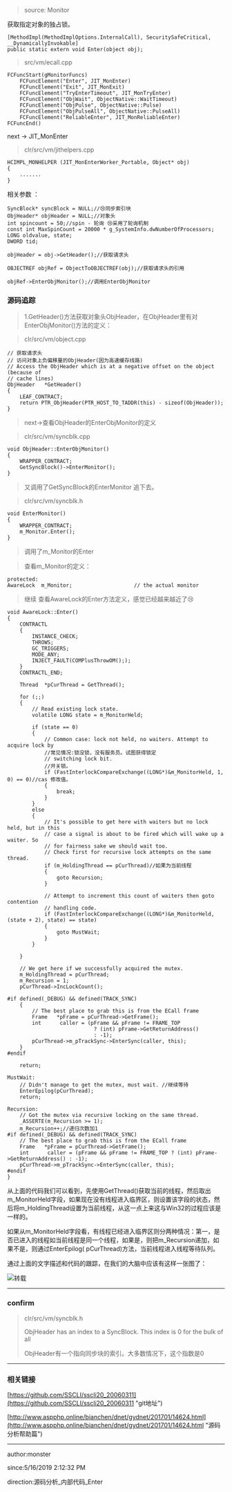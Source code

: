 > source: Monitor

		
获取指定对象的独占锁。

	[MethodImpl(MethodImplOptions.InternalCall), SecuritySafeCritical, __DynamicallyInvokable]
	public static extern void Enter(object obj);

> src/vm/ecall.cpp

	FCFuncStart(gMonitorFuncs)
	    FCFuncElement("Enter", JIT_MonEnter)
	    FCFuncElement("Exit", JIT_MonExit)
	    FCFuncElement("TryEnterTimeout", JIT_MonTryEnter)
	    FCFuncElement("ObjWait", ObjectNative::WaitTimeout)
	    FCFuncElement("ObjPulse", ObjectNative::Pulse)
	    FCFuncElement("ObjPulseAll", ObjectNative::PulseAll)
	    FCFuncElement("ReliableEnter", JIT_MonReliableEnter)
	FCFuncEnd()

next -> JIT_MonEnter

> clr/src/vm/jithelpers.cpp

	HCIMPL_MONHELPER (JIT_MonEnterWorker_Portable, Object* obj)
	{
		.......
	}

相关参数 ：

	SyncBlock* syncBlock = NULL;//😢同步索引块
    ObjHeader* objHeader = NULL;//对象头
    int spincount = 50;//spin - 轮询 😢采用了轮询机制
    const int MaxSpinCount = 20000 * g_SystemInfo.dwNumberOfProcessors;
    LONG oldvalue, state;
    DWORD tid;

	objHeader = obj->GetHeader();//获取请求头

	OBJECTREF objRef = ObjectToOBJECTREF(obj);//获取请求头的引用
	
	objRef->EnterObjMonitor();//调用EnterObjMonitor
	

### 源码追踪 ###


> 1.GetHeader()方法获取对象头ObjHeader，在ObjHeader里有对EnterObjMonitor()方法的定义：

> clr/src/vm/object.cpp

	// 获取请求头
	// 访问对象上负偏移量的ObjHeader(因为高速缓存线路)
	// Access the ObjHeader which is at a negative offset on the object (because of
    // cache lines)
    ObjHeader   *GetHeader()
    {
        LEAF_CONTRACT;
        return PTR_ObjHeader(PTR_HOST_TO_TADDR(this) - sizeof(ObjHeader));
    }

> next->查看ObjHeader的EnterObjMonitor的定义

> clr/src/vm/syncblk.cpp

	void ObjHeader::EnterObjMonitor()
	{
	    WRAPPER_CONTRACT;
	    GetSyncBlock()->EnterMonitor();
	}
 
> 又调用了GetSyncBlock的EnterMonitor 追下去。

> clr/src/vm/syncblk.h

	void EnterMonitor()
    {
        WRAPPER_CONTRACT;
        m_Monitor.Enter();
    }

> 调用了m_Monitor的Enter 

> 查看m_Monitor的定义：

	protected:
    AwareLock  m_Monitor;                    // the actual monitor

> 继续 查看AwareLock的Enter方法定义，感觉已经越来越近了😢

	void AwareLock::Enter()
	{
	    CONTRACTL
	    {
	        INSTANCE_CHECK;
	        THROWS;
	        GC_TRIGGERS;
	        MODE_ANY;
	        INJECT_FAULT(COMPlusThrowOM(););
	    }
	    CONTRACTL_END;
	
	    Thread  *pCurThread = GetThread();
	
	    for (;;) 
	    {
	        // Read existing lock state.
	        volatile LONG state = m_MonitorHeld;
	
	        if (state == 0) 
	        {
	            // Common case: lock not held, no waiters. Attempt to acquire lock by
				//常见情况:锁没锁，没有服务员。试图获得锁定
	            // switching lock bit.
				//开关锁。
	            if (FastInterlockCompareExchange((LONG*)&m_MonitorHeld, 1, 0) == 0)//cas 修改值。
	            {
	                break;
	            }
	        } 
	        else 
	        {
	            // It's possible to get here with waiters but no lock held, but in this
	            // case a signal is about to be fired which will wake up a waiter. So
	            // for fairness sake we should wait too.
	            // Check first for recursive lock attempts on the same thread.
	            if (m_HoldingThread == pCurThread)//如果为当前线程
	            {    
	                goto Recursion;
	            }
	
	            // Attempt to increment this count of waiters then goto contention
	            // handling code.
	            if (FastInterlockCompareExchange((LONG*)&m_MonitorHeld, (state + 2), state) == state)
	            {
	                goto MustWait;
	            }
	        }
	
	    }
	
	    // We get here if we successfully acquired the mutex.
	    m_HoldingThread = pCurThread;
	    m_Recursion = 1;
	    pCurThread->IncLockCount();
	
	#if defined(_DEBUG) && defined(TRACK_SYNC)
	    {
	        // The best place to grab this is from the ECall frame
	        Frame   *pFrame = pCurThread->GetFrame();
	        int      caller = (pFrame && pFrame != FRAME_TOP
	                            ? (int) pFrame->GetReturnAddress()
	                            : -1);
	        pCurThread->m_pTrackSync->EnterSync(caller, this);
	    }
	#endif
	
	    return;
	
	MustWait:
	    // Didn't manage to get the mutex, must wait. //继续等待
	    EnterEpilog(pCurThread);
	    return;
	
	Recursion:
	    // Got the mutex via recursive locking on the same thread.
	    _ASSERTE(m_Recursion >= 1);
	    m_Recursion++;//递归次数加1
	#if defined(_DEBUG) && defined(TRACK_SYNC)
	    // The best place to grab this is from the ECall frame
	    Frame   *pFrame = pCurThread->GetFrame();
	    int      caller = (pFrame && pFrame != FRAME_TOP ? (int) pFrame->GetReturnAddress() : -1);
	    pCurThread->m_pTrackSync->EnterSync(caller, this);
	#endif
	}
	
从上面的代码我们可以看到，先使用GetThread()获取当前的线程，然后取出m_MonitorHeld字段，如果现在没有线程进入临界区，则设置该字段的状态，然后将m_HoldingThread设置为当前线程，从这一点上来这与Win32的过程应该是一样的。

如果从m_MonitorHeld字段看，有线程已经进入临界区则分两种情况：第一，是否已进入的线程如当前线程是同一个线程，如果是，则把m_Recursion递加，如果不是，则通过EnterEpilog( pCurThread)方法，当前线程进入线程等待队列。

通过上面的文字描述和代码的跟踪，在我们的大脑中应该有这样一张图了：

![转载](http://www.aspphp.online/bianchen/UploadFiles_4619/201701/2017010417463872.gif)

----------
### confirm ###


> clr/src/vm/syncblk.h
> 
> ObjHeader has an index to a SyncBlock.  This index is 0 for the bulk of all
> 
> ObjHeader有一个指向同步块的索引。大多数情况下，这个指数是0


----------


### 相关链接 ###

[https://github.com/SSCLI/sscli20_20060311](https://github.com/SSCLI/sscli20_20060311 "git地址")

[http://www.aspphp.online/bianchen/dnet/gydnet/201701/14624.html](http://www.aspphp.online/bianchen/dnet/gydnet/201701/14624.html "源码分析帮助篇")

----------
author:monster

since:5/16/2019 2:12:32 PM 

direction:源码分析_内部代码_Enter